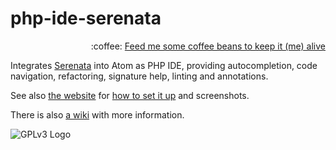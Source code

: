 # php-ide-serenata
<p align="right">
:coffee:
<a href="https://liberapay.com/Gert-dev">Feed me some coffee beans to keep it (me) alive</a>
</p>

Integrates [Serenata](https://gitlab.com/Serenata/Serenata) into Atom as PHP IDE, providing autocompletion, code navigation, refactoring, signature help, linting and annotations.

See also [the website](https://serenata.gitlab.io/) for [how to set it up](https://serenata.gitlab.io/#what-do-i-need) and screenshots.

There is also [a wiki](https://github.com/Gert-dev/php-ide-serenata/wiki) with more information.

![GPLv3 Logo](http://gplv3.fsf.org/gplv3-127x51.png)
